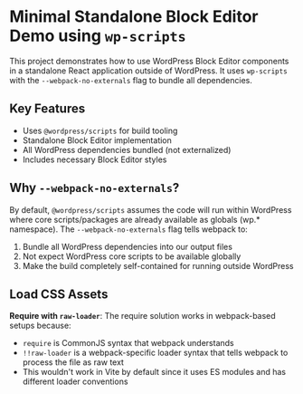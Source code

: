 # Minimal Standalone Block Editor Demo using `wp-scripts`

This project demonstrates how to use WordPress Block Editor components in a standalone React application outside of WordPress. It uses `wp-scripts` with the `--webpack-no-externals` flag to bundle all dependencies.

## Key Features

- Uses `@wordpress/scripts` for build tooling
- Standalone Block Editor implementation
- All WordPress dependencies bundled (not externalized)
- Includes necessary Block Editor styles

## Why `--webpack-no-externals`?

By default, `@wordpress/scripts` assumes the code will run within WordPress where core scripts/packages are already available as globals (wp.\* namespace). The `--webpack-no-externals` flag tells webpack to:

1. Bundle all WordPress dependencies into our output files
2. Not expect WordPress core scripts to be available globally
3. Make the build completely self-contained for running outside WordPress

## Load CSS Assets

**Require with `raw-loader`**: The require solution works in webpack-based setups because:

- `require` is CommonJS syntax that webpack understands
- `!!raw-loader` is a webpack-specific loader syntax that tells webpack to process the file as raw text
- This wouldn't work in Vite by default since it uses ES modules and has different loader conventions
